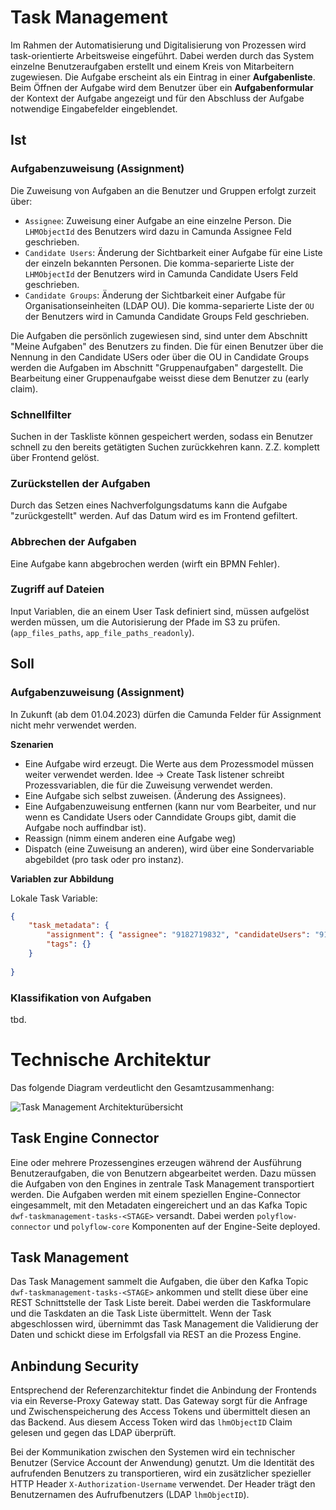 # Task Management

Im Rahmen der Automatisierung und Digitalisierung von Prozessen wird task-orientierte Arbeitsweise eingeführt. Dabei werden 
durch das System einzelne Benutzeraufgaben erstellt und einem Kreis von Mitarbeitern zugewiesen. Die Aufgabe erscheint als 
ein Eintrag in einer **Aufgabenliste**. Beim Öffnen der Aufgabe wird dem Benutzer über ein **Aufgabenformular** der Kontext 
der Aufgabe angezeigt und für den Abschluss der Aufgabe notwendige Eingabefelder eingeblendet.


## Ist

### Aufgabenzuweisung (Assignment)

Die Zuweisung von Aufgaben an die Benutzer und Gruppen erfolgt zurzeit über:

- `Assignee`: Zuweisung einer Aufgabe an eine einzelne Person. Die `LHMObjectId` des Benutzers wird dazu in Camunda Assignee Feld geschrieben.
- `Candidate Users`: Änderung der Sichtbarkeit einer Aufgabe für eine Liste der einzeln bekannten Personen. Die komma-separierte Liste der `LHMObjectId` der Benutzers wird in Camunda Candidate Users Feld geschrieben.
- `Candidate Groups`: Änderung der Sichtbarkeit einer Aufgabe für Organisationseinheiten (LDAP OU). Die komma-separierte Liste der `OU` der Benutzers wird in Camunda Candidate Groups Feld geschrieben.

Die Aufgaben die persönlich zugewiesen sind, sind unter dem Abschnitt "Meine Aufgaben" des Benutzers zu finden. Die für einen 
Benutzer über die Nennung in den Candidate USers oder über die OU in Candidate Groups werden die Aufgaben im Abschnitt "Gruppenaufgaben" dargestellt. Die Bearbeitung einer Gruppenaufgabe weisst diese dem Benutzer zu (early claim).

### Schnellfilter

Suchen in der Taskliste können gespeichert werden, sodass ein Benutzer schnell zu den bereits getätigten Suchen zurückkehren kann. Z.Z. komplett über Frontend gelöst.

### Zurückstellen der Aufgaben

Durch das Setzen eines Nachverfolgungsdatums kann die Aufgabe "zurückgestellt" werden. Auf das Datum wird es im Frontend gefiltert.

### Abbrechen der Aufgaben

Eine Aufgabe kann abgebrochen werden (wirft ein BPMN Fehler).

### Zugriff auf Dateien

Input Variablen, die an einem User Task definiert sind, müssen aufgelöst werden müssen, um die Autorisierung der Pfade im S3 zu prüfen. (`app_files_paths`, `app_file_paths_readonly`).

## Soll

### Aufgabenzuweisung (Assignment)

In Zukunft (ab dem 01.04.2023) dürfen die Camunda Felder für Assignment nicht mehr verwendet werden.

**Szenarien**

- Eine Aufgabe wird erzeugt. Die Werte aus dem Prozessmodel müssen weiter verwendet werden. Idee -> Create Task listener schreibt Prozessvariablen, die für die Zuweisung verwendet werden.
- Eine Aufgabe sich selbst zuweisen. (Änderung des Assignees).
- Eine Aufgabenzuweisung entfernen (kann nur vom Bearbeiter, und nur wenn es Candidate Users oder Canndidate Groups gibt, damit die Aufgabe noch auffindbar ist).
- Reassign (nimm einem anderen eine Aufgabe weg)
- Dispatch (eine Zuweisung an anderen), wird über eine Sondervariable abgebildet (pro task oder pro instanz).

**Variablen zur Abbildung**

Lokale Task Variable:

```json
{
    "task_metadata": {
        "assignment": { "assignee": "9182719832", "candidateUsers": "9182719832, 9182719823", "candidateGroups": "itm-km8", "dispatcher": "198273491" },
        "tags": {}
    }
   
}
```

### Klassifikation von Aufgaben

tbd.

# Technische Architektur

Das folgende Diagram verdeutlicht den Gesamtzusammenhang:

![Task Management Architekturübersicht](~@source/images/platform/components/task-connector.png)

## Task Engine Connector

Eine oder mehrere Prozessengines erzeugen während der Ausführung Benutzeraufgaben, die von Benutzern abgearbeitet werden. Dazu müssen 
die Aufgaben von den Engines in zentrale Task Management transportiert werden. Die Aufgaben werden mit einem speziellen Engine-Connector
eingesammelt, mit den Metadaten eingereichert und an das Kafka Topic `dwf-taskmanagement-tasks-<STAGE>` versandt. Dabei werden
`polyflow-connector` und `polyflow-core` Komponenten auf der Engine-Seite deployed. 

## Task Management

Das Task Management sammelt die Aufgaben, die über den Kafka Topic `dwf-taskmanagement-tasks-<STAGE>` ankommen und stellt diese 
über eine REST Schnittstelle der Task Liste bereit. Dabei werden die Taskformulare und die Taskdaten an die Task Liste übermittelt. 
Wenn der Task abgeschlossen wird, übernimmt das Task Management die Validierung der Daten und schickt diese im Erfolgsfall via
REST an die Prozess Engine.

## Anbindung Security

Entsprechend der Referenzarchitektur findet die Anbindung der Frontends via ein Reverse-Proxy Gateway statt. Das Gateway sorgt für
die Anfrage und Zwischenspeicherung des Access Tokens und übermittelt diesen an das Backend. Aus diesem Access Token wird das 
`lhmObjectID` Claim gelesen und gegen das LDAP überprüft. 

Bei der Kommunikation zwischen den Systemen wird ein technischer Benutzer (Service Account der Anwendung) genutzt. Um die
Identität des aufrufenden Benutzers zu transportieren, wird ein zusätzlicher spezieller HTTP Header `X-Authorization-Username` 
verwendet. Der Header trägt den Benutzernamen des Aufrufbenutzers (LDAP `lhmObjectID`). 
